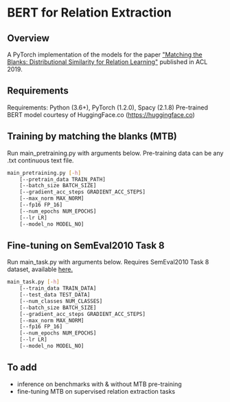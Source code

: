 # BERT for Relation Extraction

## Overview
A PyTorch implementation of the models for the paper ["Matching the Blanks: Distributional Similarity for Relation Learning"](https://arxiv.org/pdf/1906.03158.pdf) published in ACL 2019.

## Requirements
Requirements: Python (3.6+), PyTorch (1.2.0), Spacy (2.1.8)
Pre-trained BERT model courtesy of HuggingFace.co (https://huggingface.co)

## Training by matching the blanks (MTB)
Run main_pretraining.py with arguments below. Pre-training data can be any .txt continuous text file.
```bash
main_pretraining.py [-h] 
	[--pretrain_data TRAIN_PATH] 
	[--batch_size BATCH_SIZE]
	[--gradient_acc_steps GRADIENT_ACC_STEPS]
	[--max_norm MAX_NORM]
	[--fp16 FP_16]  
	[--num_epochs NUM_EPOCHS]
	[--lr LR]
	[--model_no MODEL_NO]
```

## Fine-tuning on SemEval2010 Task 8
Run main_task.py with arguments below. Requires SemEval2010 Task 8 dataset, available [here.](https://github.com/sahitya0000/Relation-Classification/blob/master/corpus/SemEval2010_task8_all_data.zip)

```bash
main_task.py [-h] 
	[--train_data TRAIN_DATA]
	[--test_data TEST_DATA]
	[--num_classes NUM_CLASSES] 
	[--batch_size BATCH_SIZE]
	[--gradient_acc_steps GRADIENT_ACC_STEPS]
	[--max_norm MAX_NORM]
	[--fp16 FP_16]  
	[--num_epochs NUM_EPOCHS]
	[--lr LR]
	[--model_no MODEL_NO]
```

## To add
- inference on benchmarks with & without MTB pre-training 
- fine-tuning MTB on supervised relation extraction tasks

